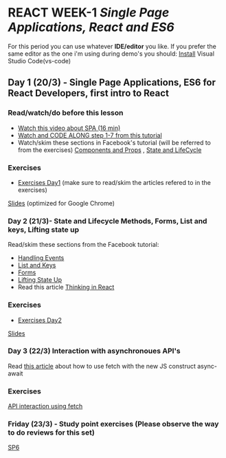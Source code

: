 # REACT WEEK-1 *Single Page Applications, React and ES6*

For this period you can use whatever **IDE/editor** you like. If you prefer the same editor as the one i'm using during demo's you should: [Install](https://code.visualstudio.com/download) Visual Studio Code(vs-code) 

## Day 1 (20/3) - Single Page Applications, ES6 for React Developers, first intro to React

### Read/watch/do before this lesson
- [Watch this video about SPA (16 min)]( https://www.youtube.com/watch?v=F_BYg2QGsC0)
- [Watch and CODE ALONG step 1-7 from this tutorial](https://egghead.io/lessons/react-use-create-react-app-to-setup-a-simple-react-app)
- Watch/skim these sections in Facebook's tutorial (will be referred to from the exercises) [Components and Props](https://reactjs.org/docs/components-and-props.html) , [State and LifeCycle](https://reactjs.org/docs/state-and-lifecycle.html)

### Exercises
- [Exercises Day1](https://docs.google.com/document/d/1PLgoVjzfnuD2jxf8C4n1RnFCkpHbR6C6VMa9paOZM78/edit?usp=sharing) (make sure to read/skim the articles refered to in the exercises)

[Slides](http://sem3slides.mydemos.dk/react1/react1.html#1) (optimized for Google Chrome)


### Day 2 (21/3)- State and Lifecycle Methods, Forms, List and keys, Lifting state up

Read/skim these sections from the Facebook tutorial:
- [Handling Events](https://reactjs.org/docs/handling-events.html)
- [List and Keys](https://reactjs.org/docs/lists-and-keys.html)
- [Forms](https://reactjs.org/docs/forms.html)
- [Lifting State Up](https://reactjs.org/docs/lifting-state-up.html)
- Read this article [Thinking in React](https://medium.com/@nimelrian/thinking-in-react-a-paradox-statement-33c19e2eb9e2)

### Exercises
- [Exercises Day2](https://docs.google.com/document/d/16LPJLZyeRWYed2gvAP1RhXVtbc1ACTskYl9xd_Odg3I/edit?usp=sharing) 

[Slides](http://sem3slides.mydemos.dk/react2/react2.html#1)


### Day 3 (22/3) Interaction with asynchronoues API's
Read [this article](https://davidwalsh.name/async-await) about how to use fetch with the new JS construct async-await

### Exercises
[API interaction using fetch](https://docs.google.com/document/d/1tNJdclCpzOPp9mVNzUMyI12WiidksUK6J8UF8e2U4ys/edit?usp=sharing)

### Friday (23/3) - Study point exercises  (Please observe the way to do reviews for this set)
[SP6](https://docs.google.com/document/d/1UfOjMbiINjL8NAcVvjPuP_3Xk9UGK7g4VCbfWmgwRGA/edit?usp=sharing)
